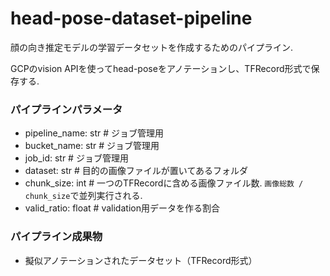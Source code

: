 # head-pose-dataset-pipeline

顔の向き推定モデルの学習データセットを作成するためのパイプライン.

GCPのvision APIを使ってhead-poseをアノテーションし、TFRecord形式で保存する.

### パイプラインパラメータ
- pipeline_name: str        # ジョブ管理用
- bucket_name: str          # ジョブ管理用
- job_id: str               # ジョブ管理用
- dataset: str              # 目的の画像ファイルが置いてあるフォルダ
- chunk_size: int           # 一つのTFRecordに含める画像ファイル数. `画像総数 / chunk_size`で並列実行される.
- valid_ratio: float        # validation用データを作る割合

### パイプライン成果物
- 擬似アノテーションされたデータセット（TFRecord形式）
